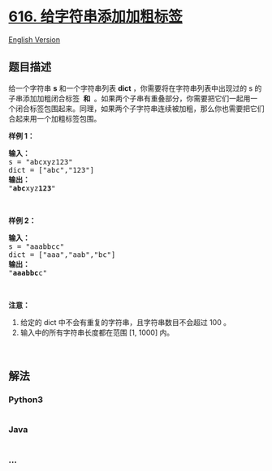 # [616. 给字符串添加加粗标签](https://leetcode-cn.com/problems/add-bold-tag-in-string)

[English Version](/solution/0600-0699/0616.Add%20Bold%20Tag%20in%20String/README_EN.md)

## 题目描述

<!-- 这里写题目描述 -->
<p>给一个字符串 <strong>s</strong> 和一个字符串列表 <strong>dict</strong> ，你需要将在字符串列表中出现过的 s 的子串添加加粗闭合标签 <code><b></code> 和 <code></b></code> 。如果两个子串有重叠部分，你需要把它们一起用一个闭合标签包围起来。同理，如果两个子字符串连续被加粗，那么你也需要把它们合起来用一个加粗标签包围。</p>

<p><strong>样例 1：</strong></p>

<pre><strong>输入：</strong>
s = "abcxyz123"
dict = ["abc","123"]
<strong>输出：</strong>
"<b>abc</b>xyz<b>123</b>"
</pre>

<p> </p>

<p><strong>样例 2：</strong></p>

<pre><strong>输入：</strong>
s = "aaabbcc"
dict = ["aaa","aab","bc"]
<strong>输出：</strong>
"<b>aaabbc</b>c"
</pre>

<p> </p>

<p><strong>注意：</strong></p>

<ol>
	<li>给定的 dict 中不会有重复的字符串，且字符串数目不会超过 100 。</li>
	<li>输入中的所有字符串长度都在范围 [1, 1000] 内。</li>
</ol>

<p> </p>

## 解法

<!-- 这里可写通用的实现逻辑 -->

<!-- tabs:start -->

### **Python3**

<!-- 这里可写当前语言的特殊实现逻辑 -->

```python

```

### **Java**

<!-- 这里可写当前语言的特殊实现逻辑 -->

```java

```

### **...**

```

```

<!-- tabs:end -->
